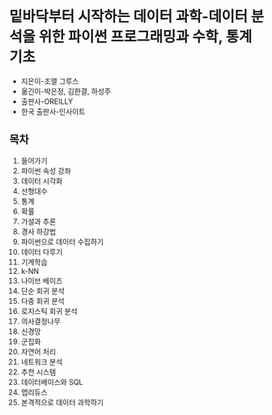 # 밑바닥부터 시작하는 데이터 과학-데이터 분석을 위한 파이썬 프로그래밍과 수학, 통계 기초

* 지은이-조엘 그루스
* 옮긴이-박은정, 김한결, 하성주
* 출판사-OREILLY
* 한국 출판사-인사이트

## 목차

1. 들어가기
2. 파이썬 속성 강좌
3. 데이터 시각화
4. 선형대수
5. 통계
6. 확률
7. 가설과 추론
8. 경사 하강법
9. 파이썬으로 데이터 수집하기
10. 데이터 다루기
11. 기계학습
12. k-NN
13. 나이브 베이즈
14. 단순 회귀 분석
15. 다중 회귀 분석
16. 로지스틱 회귀 분석
17. 의사결정나무
18. 신경망
19. 군집화
20. 자연어 처리
21. 네트워크 분석
22. 추천 시스템
23. 데이터베이스와 SQL
24. 맵리듀스
25. 본격적으로 데이터 과학하기

